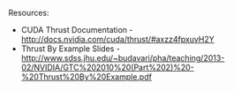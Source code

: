 
Resources:
* CUDA Thrust Documentation - http://docs.nvidia.com/cuda/thrust/#axzz4fpxuvH2Y
* Thrust By Example Slides  - http://www.sdss.jhu.edu/~budavari/pha/teaching/2013-02/NVIDIA/GTC%202010%20(Part%202)%20-%20Thrust%20By%20Example.pdf
